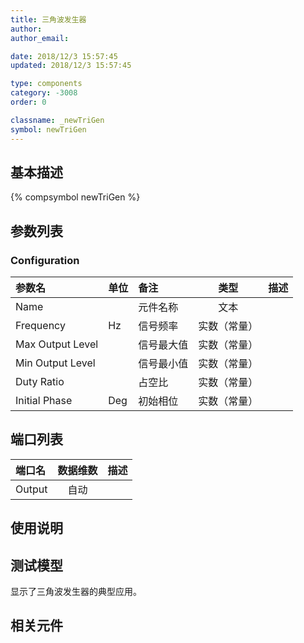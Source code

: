 ```yaml
---
title: 三角波发生器
author: 
author_email:

date: 2018/12/3 15:57:45
updated: 2018/12/3 15:57:45

type: components
category: -3008
order: 0

classname: _newTriGen
symbol: newTriGen
---
```

## 基本描述
{% compsymbol newTriGen %}

## 参数列表
### Configuration
| 参数名 | 单位 | 备注 | 类型 | 描述 |
| :--- | :--- | :--- | :--: | :--- |
| Name |  | 元件名称 | 文本 |  |
| Frequency | Hz | 信号频率 | 实数（常量） |  |
| Max Output Level |  | 信号最大值 | 实数（常量） |  |
| Min Output Level |  | 信号最小值 | 实数（常量） |  |
| Duty Ratio |  | 占空比 | 实数（常量） |  |
| Initial Phase | Deg | 初始相位 | 实数（常量） |  |


## 端口列表

| 端口名 | 数据维数 | 描述 |
| :--- | :--:  | :--- |
| Output | 自动 | |                   

## 使用说明


## 测试模型
[<test name>](<test link>)显示了三角波发生器的典型应用。

## 相关元件


